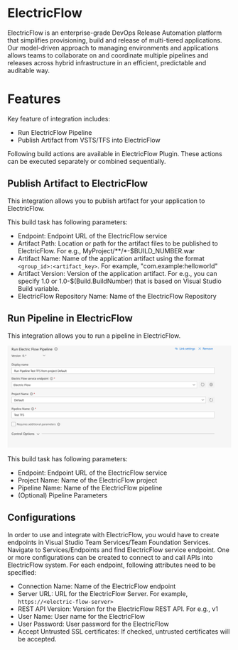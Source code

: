 # ElectricFlow


ElectricFlow is an enterprise-grade DevOps Release Automation platform that simplifies provisioning, build and release of multi-tiered applications. Our model-driven approach to managing environments and applications allows teams to collaborate on and coordinate multiple pipelines and releases across hybrid infrastructure in an efficient, predictable and auditable way.


# Features
Key feature of integration includes:

* Run ElectricFlow Pipeline
* Publish Artifact from VSTS/TFS into ElectricFlow

Following build actions are available in ElectricFlow Plugin. These actions can be executed separately or combined sequentially.

## Publish Artifact to ElectricFlow

This integration allows you to publish artifact for your application to ElectricFlow.

This build task has following parameters:

* Endpoint: Endpoint URL of the ElectricFlow service
* Artifact Path: Location or path for the artifact files to be published to ElectricFlow. For e.g., MyProject/**/*-$BUILD_NUMBER.war
* Artifact Name: Name of the application artifact using the format `<group_id>:<artifact_key>`. For example, "com.example:helloworld"
* Artifact Version: Version of the application artifact. For e.g., you can specify 1.0 or 1.0-$(Build.BuildNumber) that is based on Visual Studio Build variable.
* ElectricFlow Repository Name: Name of the ElectricFlow Repository


## Run Pipeline in ElectricFlow

This integration allows you to run a pipeline in ElectricFlow.

![Run Pipeline](https://raw.githubusercontent.com/electric-cloud/tfs-extension/master/Screenshots/RunPipeline.png?token=AFAbqG1GcuhXQpGjjuFuRFGcDIhJ9GBIks5ZGZiMwA%3D%3D)

This build task has following parameters:

* Endpoint: Endpoint URL of the ElectricFlow service
* Project Name: Name of the ElectricFlow project
* Pipeline Name: Name of the ElectricFlow pipeline
* (Optional) Pipeline Parameters


## Configurations

In order to use and integrate with ElectricFlow, you would have to create endpoints in Visual Studio Team Services/Team Foundation Services. Navigate to Services/Endpoints and find ElectricFlow service endpoint. One or more configurations can be created to connect to and call APIs into ElectricFlow system. For each endpoint, following attributes need to be specified:

* Connection Name: Name of the ElectricFlow endpoint
* Server URL: URL for the ElectricFlow Server. For example, `https://<electric-flow-server>`
* REST API Version: Version for the ElectricFlow REST API. For e.g., v1
* User Name: User name for the ElectricFlow
* User Password: User password for the ElectricFlow
* Accept Untrusted SSL certificates: If checked, untrusted certificates will be accepted.



